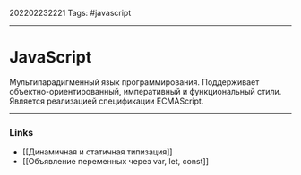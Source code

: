 202202232221
Tags: #javascript

--- 
# JavaScript
Мультипарадигменный язык программирования. Поддерживает объектно-ориентированный, императивный и функциональный стили. Является реализацией спецификации ECMAScript.

--- 
### Links
- [[Динамичная и статичная типизация]]
- [[Объявление переменных через var, let, const]]